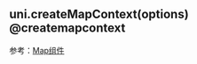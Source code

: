 ## uni.createMapContext(options) @createmapcontext

<!-- UTSAPIJSON.createMapContext.description -->

参考：[Map组件](../component/map.md)

<!-- UTSAPIJSON.createMapContext.compatibility -->

<!-- UTSAPIJSON.createMapContext.param -->

<!-- UTSAPIJSON.createMapContext.returnValue -->

<!-- UTSAPIJSON.createMapContext.tutorial -->
